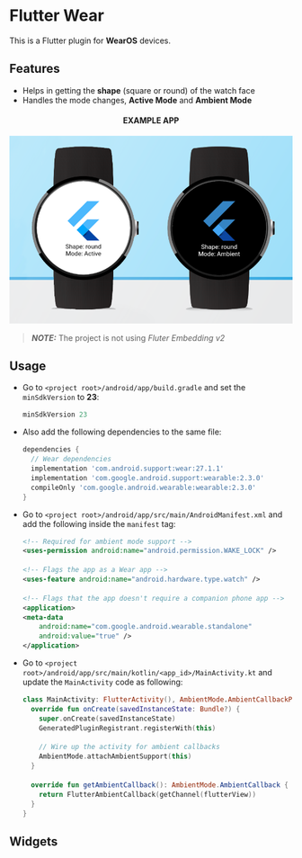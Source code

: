 # Flutter Wear

This is a Flutter plugin for **WearOS** devices. 

## Features

* Helps in getting the **shape** (square or round) of the watch face
* Handles the mode changes, **Active Mode** and **Ambient Mode**

<h4 align="center">EXAMPLE APP</h4>

<p align="center">
  <img src="https://github.com/sbis04/flutter_wear/raw/master/screenshots/wear_example.png" alt="Flutter Wear"/>
</p>

> ***NOTE:*** The project is not using *Fluter Embedding v2*

## Usage

* Go to `<project root>/android/app/build.gradle` and set the `minSdkVersion` to **23**:

   ```gradle
   minSdkVersion 23
   ```

* Also add the following dependencies to the same file:
  ```gradle
  dependencies {
    // Wear dependencies
    implementation 'com.android.support:wear:27.1.1'
    implementation 'com.google.android.support:wearable:2.3.0'
    compileOnly 'com.google.android.wearable:wearable:2.3.0'
  }
  ```

* Go to `<project root>/android/app/src/main/AndroidManifest.xml` and add the following inside the `manifest` tag:
  ```xml
  <!-- Required for ambient mode support -->
  <uses-permission android:name="android.permission.WAKE_LOCK" />
  
  <!-- Flags the app as a Wear app -->
  <uses-feature android:name="android.hardware.type.watch" />
  
  <!-- Flags that the app doesn't require a companion phone app -->
  <application>
  <meta-data
      android:name="com.google.android.wearable.standalone"
      android:value="true" />
  </application>
  ```

* Go to `<project root>/android/app/src/main/kotlin/<app_id>/MainActivity.kt` and update the `MainActivity` code as following:
  ```kotlin
  class MainActivity: FlutterActivity(), AmbientMode.AmbientCallbackProvider {
    override fun onCreate(savedInstanceState: Bundle?) {
      super.onCreate(savedInstanceState)
      GeneratedPluginRegistrant.registerWith(this)
  
      // Wire up the activity for ambient callbacks
      AmbientMode.attachAmbientSupport(this)
    }
  
    override fun getAmbientCallback(): AmbientMode.AmbientCallback {
      return FlutterAmbientCallback(getChannel(flutterView))
    }
  }
  ```

## Widgets


